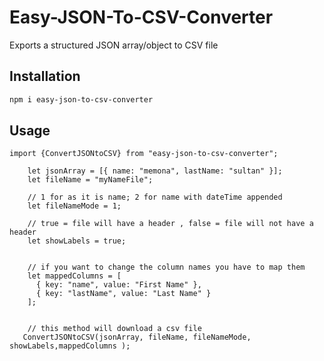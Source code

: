 # Easy-JSON-To-CSV-Converter
Exports a structured JSON array/object to CSV file

## Installation

```bash
npm i easy-json-to-csv-converter
```

## Usage

```node
import {ConvertJSONtoCSV} from "easy-json-to-csv-converter";

    let jsonArray = [{ name: "memona", lastName: "sultan" }];
    let fileName = "myNameFile";

    // 1 for as it is name; 2 for name with dateTime appended
    let fileNameMode = 1; 

    // true = file will have a header , false = file will not have a header
    let showLabels = true;


    // if you want to change the column names you have to map them 
    let mappedColumns = [
      { key: "name", value: "First Name" },
      { key: "lastName", value: "Last Name" }
    ];


    // this method will download a csv file
   ConvertJSONtoCSV(jsonArray, fileName, fileNameMode, showLabels,mappedColumns );

```

